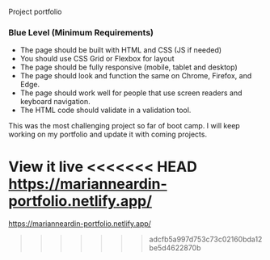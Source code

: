 Project portfolio
### **Blue Level (Minimum Requirements)**

- The page should be built with HTML and CSS (JS if needed) 
- You should use CSS Grid or Flexbox for layout
- The page should be fully responsive (mobile, tablet and desktop)
- The page should look and function the same on Chrome, Firefox, and Edge.
- The page should work well for people that use screen readers and keyboard navigation.
- The HTML code should validate in a validation tool.

This was the most challenging project so far of boot camp. I will keep working on my portfolio and update it with coming projects.

View it live
<<<<<<< HEAD
https://marianneardin-portfolio.netlify.app/
=======
https://marianneardin-portfolio.netlify.app/ 
>>>>>>> adcfb5a997d753c73c02160bda12be5d4622870b
